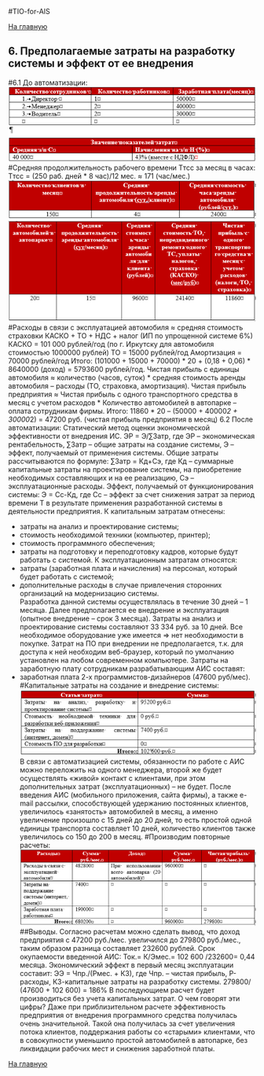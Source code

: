 ﻿#TIO-for-AIS

[На главную](https://github.com/Bladstal/TIO-for-AIS/ "На главную")

## 6.	Предполагаемые затраты на разработку системы и эффект от ее внедрения
#6.1	До автоматизации:
![Сравнение систем](https://github.com/Bladstal/TIO-for-AIS/blob/master/docs/imgs/6.PNG "Сравнение систем")
#Средняя продолжительность рабочего времени Tтсс за месяц в часах: 
Tтсс = (250 раб. дней * 8 час)/12 мес. ≈ 171 (час/мес.)
![Сравнение систем](https://github.com/Bladstal/TIO-for-AIS/blob/master/docs/imgs/6.1.PNG "Сравнение систем")
![Сравнение систем](https://github.com/Bladstal/TIO-for-AIS/blob/master/docs/imgs/6.2.PNG "Сравнение систем")
#Расходы в связи с эксплуатацией автомобиля ≈ средняя стоимость страховки КАСКО  + ТО + НДС + налог (ИП по упрощенной системе 6%)
КАСКО = 101 000 рублей/год (по г. Иркутску для автомобиля стоимостью 1000000 рублей) 
ТО = 15000 рублей/год
Амортизация = 70000 рублей/год
Итого: (101000 + 15000 + 70000) * 20 + (0,18 + 0,06) * 8640000 (доход) = 5793600 рублей/год.
Чистая прибыль с единицы автомобиля ≈ количество (часов, суток) * средняя стоимость аренды автомобиля – расходы (ТО, страховка, амортизация).
	Чистая прибыль предприятия ≈ Чистая прибыль с одного транспортного средства в месяц с учетом расходов * Количество автомобилей в автопарке – оплата сотрудникам фирмы.
	Итого: 11860 * 20 – (50000 + 40000*2 + 30000*2) = 47200 руб. (чистая прибыль предприятия в месяц)
6.2 После автоматизации:
Статический метод оценки экономической эффективности от внедрения ИС.
ЭР = Э/∑Затр, где ЭР – экономическая рентабельность, ∑Затр – общие затраты на создание системы, Э – эффект, получаемый от применения системы.
Общие затраты рассчитываются по формуле:
∑Затр = Кд+Сэ, где Кд – суммарные капитальные затраты на проектирование системы, на приобретение необходимых составляющих и на ее реализацию, Сэ – эксплуатационные расходы.
Эффект, получаемый от функционирования системы:
Э = Сс-Кд, где Сс – эффект за счет снижения затрат за период времени Т в результате применения разработанной системы в деятельности предприятия.
К капитальным затратам отнесены: 
-	затраты на анализ и проектирование системы; 
-	стоимость необходимой техники (компьютер, принтер); 
-	стоимость программного обеспечения; 
-	затраты на подготовку и переподготовку кадров, которые будут работать с системой.
К эксплуатационным затратам относятся: 
-	затраты (заработная плата и начисления) на персонал, который будет работать с системой; 
-	дополнительные расходы в случае привлечения сторонних организаций на модернизацию системы.  
Разработка данной системы осуществлялась в течение 30 дней – 1 месяца. Далее предполагается ее внедрение и эксплуатация (опытное внедрение – срок 3 месяца). Затраты на анализ и проектирование системы составляют 33 334 руб. за 10 дней.
Все необходимое оборудование уже имеется => нет необходимости в покупке. Затрат на ПО при внедрении не предполагается, т.к. для доступа к ней необходим веб-браузер, который по умолчанию установлен на любом современном компьютере.
Затраты на заработную плату сотрудникам разрабатывающим АИС составят:
-	заработная плата 2-х программистов-дизайнеров (47600 руб/мес). 
#Капитальные затраты на создание и внедрение системы:
![Сравнение систем](https://github.com/Bladstal/TIO-for-AIS/blob/master/docs/imgs/6.3.PNG "Сравнение систем")
В связи с автоматизацией системы, обязанности по работе с АИС можно переложить на одного менеджера, второй же будет осуществлять «живой» контакт с клиентами, при этом дополнительных затрат (эксплуатационных) – не будет.
	После введения АИС (мобильного приложения, сайта фирмы), а также e-mail рассылки, способствующей удержанию постоянных клиентов, увеличилось «занятость» автомобилей в месяц, а именно увеличение произошло с 15 дней до 20 дней, то есть простой одной единицы транспорта составляет 10 дней, количество клиентов также увеличилось со 150 до 200 в месяц. 
	#Производим повторные расчеты: 
![Сравнение систем](https://github.com/Bladstal/TIO-for-AIS/blob/master/docs/imgs/6.4.PNG "Сравнение систем")
##Выводы.
Согласно расчетам можно сделать вывод, что доход предприятия с 47200 руб./мес. увеличился до 279800 руб./мес., таким образом разница составляет 232600 рублей. 
Срок окупаемости введенной АИС: 
Ток.= К/Эмес.= 102 600 /232600= 0,44 месяца.
Экономический эффект в первый месяц эксплуатации составит:
ЭЭ = Чпр./(Рмес. + КЗ), где Чпр. – чистая прибыль, Р-расходы, КЗ-капитальные затраты на разработку системы.
279800/ (47600 + 102 600) = 186%
В последующием расчет будет производиться без учета капитальных затрат. 
О чем говорят эти цифры? Даже при приблизительном расчете эффективность предприятия от внедрения программного средства получилась очень значительной. Такой она получилась за счет увеличения потока клиентов, поддержания работы со «старыми» клиентами, что в совокупности уменьшило простой автомобилей в автопарке, без ликвидации рабочих мест и снижения заработной платы.



[На главную](https://github.com/Bladstal/TIO-for-AIS/ "На главную")
